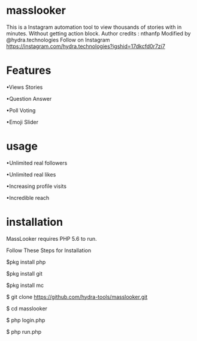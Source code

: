 # masslooker
This is a Instagram automation tool to view thousands of stories with in minutes. Without getting action block.
Author credits : nthanfp Modified by @hydra.technologies Follow on Instagram https://instagram.com/hydra.technologies?igshid=17dkcfd0r7zi7
# Features
•Views Stories

•Question Answer

•Poll Voting

•Emoji Slider
# usage
•Unlimited real followers

•Unlimited real likes

•Increasing profile visits

•Incredible reach

# installation

MassLooker requires PHP 5.6 to run.

Follow These Steps for Installation

$pkg install php

$pkg install git

$pkg install mc

$ git clone https://github.com/hydra-tools/masslooker.git 

$ cd masslooker

$ php login.php

$ php run.php
